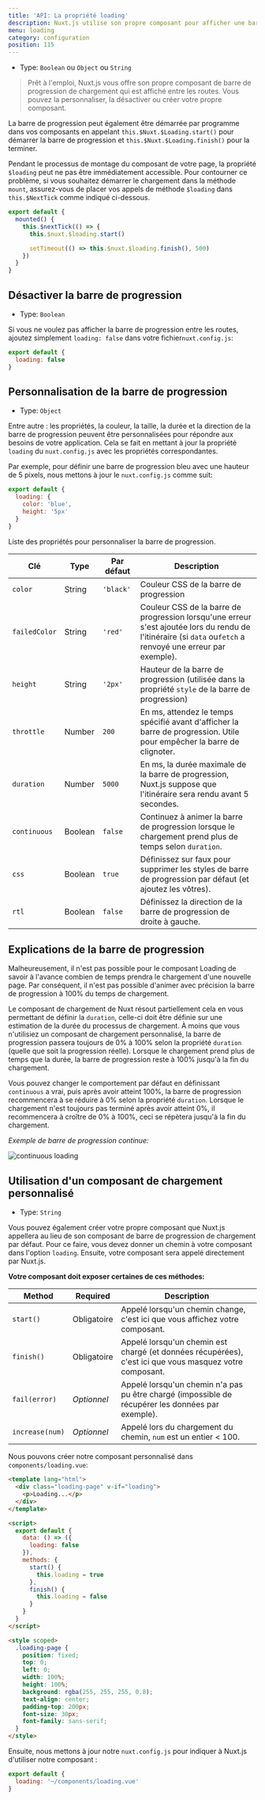```yaml
---
title: 'API: La propriété loading'
description: Nuxt.js utilise son propre composant pour afficher une barre de progression entre les chemins. Vous pouvez la personnaliser, la désactiver ou créer votre propre composant.
menu: loading
category: configuration
position: 115
---
```


- Type: `Boolean` ou `Object` ou `String`

> Prêt à l'emploi, Nuxt.js vous offre son propre composant de barre de progression de chargement qui est affiché entre les routes. Vous pouvez la personnaliser, la désactiver ou créer votre propre composant.

La barre de progression peut également être démarrée par programme dans vos composants en appelant `this.$Nuxt.$Loading.start()` pour démarrer la barre de progression et `this.$Nuxt.$Loading.finish()` pour la terminer.

Pendant le processus de montage du composant de votre page, la propriété `$loading` peut ne pas être immédiatement accessible. Pour contourner ce problème, si vous souhaitez démarrer le chargement dans la méthode `mount`, assurez-vous de placer vos appels de méthode `$loading` dans `this.$NextTick` comme indiqué ci-dessous.

```javascript
export default {
  mounted() {
    this.$nextTick(() => {
      this.$nuxt.$loading.start()

      setTimeout(() => this.$nuxt.$loading.finish(), 500)
    })
  }
}
```

## Désactiver la barre de progression

- Type: `Boolean`

Si vous ne voulez pas afficher la barre de progression entre les routes, ajoutez simplement `loading: false` dans votre fichier`nuxt.config.js`:

```js
export default {
  loading: false
}
```

## Personnalisation de la barre de progression

- Type: `Object`

Entre autre : les propriétés, la couleur, la taille, la durée et la direction de la barre de progression peuvent être personnalisées pour répondre aux besoins de votre application. Cela se fait en mettant à jour la propriété `loading` du `nuxt.config.js` avec les propriétés correspondantes.

Par exemple, pour définir une barre de progression bleu avec une hauteur de 5 pixels, nous mettons à jour le `nuxt.config.js` comme suit:

```js
export default {
  loading: {
    color: 'blue',
    height: '5px'
  }
}
```

Liste des propriétés pour personnaliser la barre de progression.

| Clé | Type | Par défaut | Description |
| --- | --- | --- | --- |
| `color` | String | `'black'` | Couleur CSS de la barre de progression |
| `failedColor` | String | `'red'` | Couleur CSS de la barre de progression lorsqu'une erreur s'est ajoutée lors du rendu de l'itinéraire (si `data` ou`fetch` a renvoyé une erreur par exemple). |
| `height` | String | `'2px'` | Hauteur de la barre de progression (utilisée dans la propriété `style` de la barre de progression) |
| `throttle` | Number | `200` | En ms, attendez le temps spécifié avant d'afficher la barre de progression. Utile pour empêcher la barre de clignoter. |
| `duration` | Number | `5000` | En ms, la durée maximale de la barre de progression, Nuxt.js suppose que l'itinéraire sera rendu avant 5 secondes. |
| `continuous` | Boolean | `false` | Continuez à animer la barre de progression lorsque le chargement prend plus de temps selon `duration`. |
| `css` | Boolean | `true` | Définissez sur faux pour supprimer les styles de barre de progression par défaut (et ajoutez les vôtres). |
| `rtl` | Boolean | `false` | Définissez la direction de la barre de progression de droite à gauche. |

## Explications de la barre de progression

Malheureusement, il n'est pas possible pour le composant Loading de savoir à l'avance combien de temps prendra le chargement d'une nouvelle page. Par conséquent, il n'est pas possible d'animer avec précision la barre de progression à 100% du temps de chargement.

Le composant de chargement de Nuxt résout partiellement cela en vous permettant de définir la `duration`, celle-ci doit être définie sur une estimation de la durée du processus de chargement. À moins que vous n'utilisiez un composant de chargement personnalisé, la barre de progression passera toujours de 0% à 100% selon la propriété `duration` (quelle que soit la progression réelle). Lorsque le chargement prend plus de temps que la durée, la barre de progression reste à 100% jusqu'à la fin du chargement.

Vous pouvez changer le comportement par défaut en définissant `continuous` a vrai, puis après avoir atteint 100%, la barre de progression recommencera à se réduire à 0% selon la propriété `duration`. Lorsque le chargement n'est toujours pas terminé après avoir atteint 0%, il recommencera à croître de 0% à 100%, ceci se répètera jusqu'à la fin du chargement.

_Exemple de barre de progression continue:_

<img src="/api-continuous-loading.gif" alt="continuous loading"/>

## Utilisation d'un composant de chargement personnalisé

- Type: `String`

Vous pouvez également créer votre propre composant que Nuxt.js appellera au lieu de son composant de barre de progression de chargement par défaut. Pour ce faire, vous devez donner un chemin à votre composant dans l'option `loading`. Ensuite, votre composant sera appelé directement par Nuxt.js.

**Votre composant doit exposer certaines de ces méthodes:**

| Method | Required | Description |
| --- | --- | --- |
| `start()` | Obligatoire | Appelé lorsqu'un chemin change, c'est ici que vous affichez votre composant. |
| `finish()` | Obligatoire | Appelé lorsqu'un chemin est chargé (et données récupérées), c'est ici que vous masquez votre composant. |
| `fail(error)` | _Optionnel_ | Appelé lorsqu'un chemin n'a pas pu être chargé (impossible de récupérer les données par exemple). |
| `increase(num)` | _Optionnel_ | Appelé lors du chargement du chemin, `num` est un entier < 100. |

Nous pouvons créer notre composant personnalisé dans `components/loading.vue`:

```html
<template lang="html">
  <div class="loading-page" v-if="loading">
    <p>Loading...</p>
  </div>
</template>

<script>
  export default {
    data: () => ({
      loading: false
    }),
    methods: {
      start() {
        this.loading = true
      },
      finish() {
        this.loading = false
      }
    }
  }
</script>

<style scoped>
  .loading-page {
    position: fixed;
    top: 0;
    left: 0;
    width: 100%;
    height: 100%;
    background: rgba(255, 255, 255, 0.8);
    text-align: center;
    padding-top: 200px;
    font-size: 30px;
    font-family: sans-serif;
  }
</style>
```

Ensuite, nous mettons à jour notre `nuxt.config.js` pour indiquer à Nuxt.js d'utiliser notre composant :

```js
export default {
  loading: '~/components/loading.vue'
}
```
